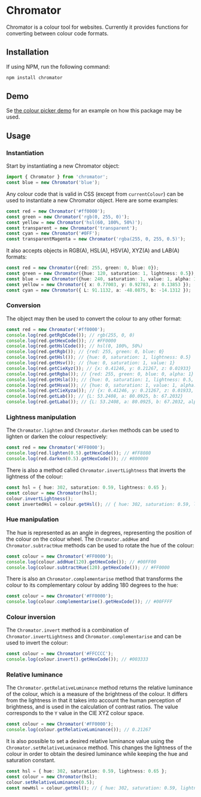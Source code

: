 # Chromator

Chromator is a colour tool for websites. Currently it provides functions for converting between colour code formats.

## Installation
If using NPM, run the following command:
```bash
npm install chromator
```

## Demo
Se [the colour picker demo](https://tomaseng.github.io/Chromator/) for an example on how this package may be used.

## Usage

### Instantiation
Start by instantiating a new Chromator object:
```typescript
import { Chromator } from 'chromator';
const blue = new Chromator('blue');
```

Any colour code that is valid in CSS (except from `currentColour`) can be used to instantiate a new Chromator object. Here are some examples:
```typescript
const red = new Chromator('#ff0000');
const green = new Chromator('rgb(0, 255, 0)');
const yellow = new Chromator('hsl(60, 100%, 50%)');
const transparent = new Chromator('transparent');
const cyan = new Chromator('#0FF');
const transparentMagenta = new Chromator('rgba(255, 0, 255, 0.5)');
```

It also accepts objects in RGB(A), HSL(A), HSV(A), XYZ(A) and LAB(A) formats:
```typescript
const red = new Chromator({red: 255, green: 0, blue: 0});
const green = new Chromator({hue: 120, saturation: 1, lightness: 0.5});
const blue = new Chromator({hue: 240, saturation: 1, value: 1, alpha: 1});
const yellow = new Chromator({ x: 0.77003, y: 0.92783, z: 0.13853 });
const cyan = new Chromator({ L: 91.1132, a: -48.0875, b: -14.1312 });
```

### Conversion
The object may then be used to convert the colour to any other format:
```typescript
const red = new Chromator('#ff0000');
console.log(red.getRgbCode()); // rgb(255, 0, 0)
console.log(red.getHexCode()); // #FF0000
console.log(red.getHslCode()); // hsl(0, 100%, 50%)
console.log(red.getRgb()); // {red: 255, green: 0, blue: 0}
console.log(red.getHsl()); // {hue: 0, saturation: 1, lightness: 0.5}
console.log(red.getHsv()); // {hue: 0, saturation: 1, value: 1}
console.log(red.getCieXyz()); // {x: 0.41246, y: 0.21267, z: 0.01933}
console.log(red.getRgba()); // {red: 255, green: 0, blue: 0, alpha: 1}
console.log(red.getHsla()); // {hue: 0, saturation: 1, lightness: 0.5, alpha: 1}
console.log(red.getHsva()); // {hue: 0, saturation: 1, value: 1, alpha: 1}
console.log(red.getCieXyza()); // {x: 0.41246, y: 0.21267, z: 0.01933, alpha: 1}
console.log(red.getLab()); // {L: 53.2408, a: 80.0925, b: 67.2032}
console.log(red.getLaba()); // {L: 53.2408, a: 80.0925, b: 67.2032, alpha: 1}
```

### Lightness manipulation
The `Chromator.lighten` and `Chromator.darken` methods can be used to lighten or darken the colour respectively:
```typescript
const red = new Chromator('#FF0000');
console.log(red.lighten(0.5).getHexCode()); // #FF8080
console.log(red.darken(0.5).getHexCode()); // #800000
```
There is also a method called `Chromator.invertLightness` that inverts the lightness of the colour:
```typescript
const hsl = { hue: 302, saturation: 0.59, lightness: 0.65 };
const colour = new Chromator(hsl);
colour.invertLightness();
const invertedHsl = colour.getHsl(); // { hue: 302, saturation: 0.59, lightness: 0.35 }
```

### Hue manipulation
The hue is represented as an angle in degrees, representing the position of the colour on the colour wheel.
The `Chromator.addHue` and `Chromator.subtractHue` methods can be used to rotate the hue of the colour:
```typescript
const colour = new Chromator('#FF0000');
console.log(colour.addHue(120).getHexCode()); // #00FF00
console.log(colour.subtractHue(120).getHexCode()); // #FF0000
```
There is also an `Chromator.complementarise` method that transforms the colour to its complementary colour by adding 180 degrees to the hue:
```typescript
const colour = new Chromator('#FF0000');
console.log(colour.complementarise().getHexCode()); // #00FFFF
```

### Colour inversion
The `Chromator.invert` method is a combination of `Chromator.invertLightness` and `Chromator.complementarise` and can be used to invert the colour:
```typescript
const colour = new Chromator('#FFCCCC');
console.log(colour.invert().getHexCode()); // #003333
```

### Relative luminance
The `Chromator.getRelativeLuminance` method returns the relative luminance of the colour, which is a measure of the brightness of the colour.
It differs from the lightness in that it takes into account the human perception of brightness, and is used in the calculation of contrast ratios.
The value corresponds to the `Y` value in the CIE XYZ colour space.
```typescript
const colour = new Chromator('#FF0000');
console.log(colour.getRelativeLuminance()); // 0.21267
```
It is also possible to set a desired relative luminance value using the `Chromator.setRelativeLuminance` method.
This changes the lightness of the colour in order to obtain the desired luminance while keeping the hue and saturation constant.
```typescript
const hsl = { hue: 302, saturation: 0.59, lightness: 0.65 };
const colour = new Chromator(hsl);
colour.setRelativeLuminance(0.5);
const newHsl = colour.getHsl(); // { hue: 302, saturation: 0.59, lightness: 0.78 }
```


